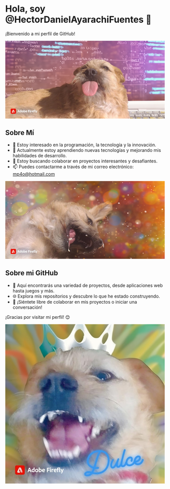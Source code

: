 # Hola, soy @HectorDanielAyarachiFuentes 👋

¡Bienvenido a mi perfil de GitHub!

![Dulce Reina](dulcesacandolengua.png)

## Sobre Mí
- 👀 Estoy interesado en la programación, la tecnología y la innovación.
- 🌱 Actualmente estoy aprendiendo nuevas tecnologías y mejorando mis habilidades de desarrollo.
- 💞️ Estoy buscando colaborar en proyectos interesantes y desafiantes.
- 📫 Puedes contactarme a través de mi correo electrónico: [mp4o@hotmail.com](mailto:mp4o@hotmail.com)


![Dulce Reina](hermosa.png)


## Sobre mi GitHub
- 🔭 Aquí encontrarás una variedad de proyectos, desde aplicaciones web hasta juegos y más.
- 🌐 Explora mis repositorios y descubre lo que he estado construyendo.
- 🤝 ¡Siéntete libre de colaborar en mis proyectos o iniciar una conversación!

¡Gracias por visitar mi perfil! 😊

![Dulce Reina](DULCE.jpg)


